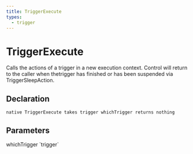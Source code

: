 ```yaml
---
title: TriggerExecute
types:
  - trigger
---
```


# TriggerExecute
Calls the actions of a trigger in a new execution context. Control will return to the caller when thetrigger has finished or has been suspended via TriggerSleepAction.

## Declaration

```
native TriggerExecute takes trigger whichTrigger returns nothing
```

## Parameters
<dl>
  <dt>whichTrigger `trigger`</dt>
  <dd></dd>
</dl>